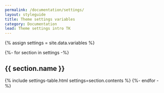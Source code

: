 ```yaml
---
permalink: /documentation/settings/
layout: styleguide
title: Theme settings variables
category: Documentation
lead: Theme settings intro TK
---
```


{% assign settings = site.data.variables %}

{%- for section in settings -%}
  <h2>{{ section.name }}</h2>
  {% include settings-table.html
    settings=section.contents
  %}
{%- endfor -%}
